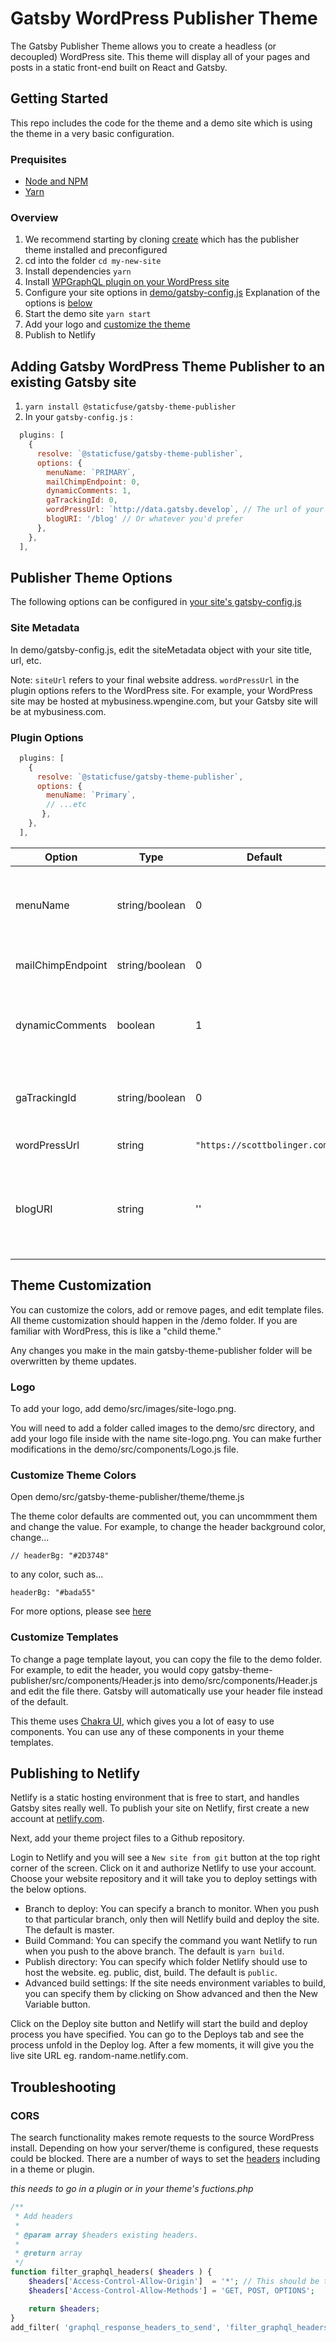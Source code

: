 # Gatsby WordPress Publisher Theme

The Gatsby Publisher Theme allows you to create a headless (or decoupled) WordPress site. This theme will display all of your pages and posts in a static front-end built on React and Gatsby.

## Getting Started

This repo includes the code for the theme and a demo site which is using the theme in a very basic configuration.

### Prequisites

- [Node and NPM](https://www.gatsbyjs.org/tutorial/part-zero/#-install-nodejs-and-npm)
- [Yarn](https://yarnpkg.com/lang/en/docs/install/)

### Overview

1.  We recommend starting by cloning [create](https://github.com/staticfuse/create-gatsby-theme-publisher) which has the publisher theme installed and preconfigured
2.  cd into the folder `cd my-new-site`
3.  Install dependencies `yarn`
4.  Install [WPGraphQL plugin on your WordPress site](https://github.com/wp-graphql/wp-graphql)
5.  Configure your site options in [demo/gatsby-config.js](https://github.com/staticfuse/gatsby-theme-publisher/blob/master/demo/gatsby-config.js#L18) Explanation of the options is [below](https://github.com/staticfuse/gatsby-theme-publisher#publisher-theme-options)
6.  Start the demo site `yarn start`
7.  Add your logo and [customize the theme](https://github.com/staticfuse/gatsby-theme-publisher#theme-customization)
8.  Publish to Netlify

## Adding Gatsby WordPress Theme Publisher to an existing Gatsby site

1. `yarn install @staticfuse/gatsby-theme-publisher`
2. In your `gatsby-config.js` :
```js
  plugins: [
    {
      resolve: `@staticfuse/gatsby-theme-publisher`,
      options: {
        menuName: `PRIMARY`,
        mailChimpEndpoint: 0,
        dynamicComments: 1,
        gaTrackingId: 0,
        wordPressUrl: `http://data.gatsby.develop`, // The url of your WordPress install
        blogURI: '/blog' // Or whatever you'd prefer
      },
    },
  ],
```

## Publisher Theme Options

The following options can be configured in [your site's gatsby-config.js](https://github.com/staticfuse/gatsby-theme-publisher/blob/master/demo/gatsby-config.js#L12)

### Site Metadata

In demo/gatsby-config.js, edit the siteMetadata object with your site title, url, etc.

Note: `siteUrl` refers to your final website address. `wordPressUrl` in the plugin options refers to the WordPress site. For example, your WordPress site may be hosted at mybusiness.wpengine.com, but your Gatsby site will be at mybusiness.com.

### Plugin Options

```javascript
  plugins: [
    {
      resolve: `@staticfuse/gatsby-theme-publisher`,
      options: {
        menuName: `Primary`,
        // ...etc
       },
    },
  ],
```

| Option | Type | Default | Description |
| -------| ---- | ------- | ----------- |
| menuName | string/boolean | 0 | The name of the _WordPress_ menu you'd like to use or `0` if you don't want to render a menu. |
| mailChimpEndpoint | string/boolean | 0 | [Your mailchimp endpoint](https://www.gatsbyjs.org/packages/gatsby-plugin-mailchimp/#mailchimp-endpoint). Set to `0` to disable.
| dynamicComments | boolean | 1 | Enable or disable dynamic comments. If enabled, anyone can post a comment. |
| gaTrackingId | string/boolean | 0 | Your google analytics UA code. Set to `0` to disable Google Analytics. |
| wordPressUrl | string | `"https://scottbolinger.com"` | The URL of your WordPress site |
| blogURI | string | '' | The path prefix on the blog and blog posts. No leading slash. `'/blog'` would result in `https://my-domain.com/blog/`

## Theme Customization

You can customize the colors, add or remove pages, and edit template files. All theme customization should happen in the /demo folder. If you are familiar with WordPress, this is like a "child theme."

Any changes you make in the main gatsby-theme-publisher folder will be overwritten by theme updates.

### Logo

To add your logo, add demo/src/images/site-logo.png.

You will need to add a folder called images to the demo/src directory, and add your logo file inside with the name site-logo.png. You can make further modifications in the demo/src/components/Logo.js file.

### Customize Theme Colors

Open demo/src/gatsby-theme-publisher/theme/theme.js

The theme color defaults are commented out, you can uncommment them and change the value. For example, to change the header background color, change...

`// headerBg: "#2D3748"`

to any color, such as...

`headerBg: "#bada55"`

For more options, please see [here](https://chakra-ui.com/theme)

### Customize Templates

To change a page template layout, you can copy the file to the demo folder. For example, to edit the header, you would copy gatsby-theme-publisher/src/components/Header.js into demo/src/components/Header.js and edit the file there. Gatsby will automatically use your header file instead of the default.

This theme uses [Chakra UI](https://chakra-ui.com), which gives you a lot of easy to use components. You can use any of these components in your theme templates.

## Publishing to Netlify

Netlify is a static hosting environment that is free to start, and handles Gatsby sites really well. To publish your site on Netlify, first create a new account at [netlify.com](https://netlify.com).

Next, add your theme project files to a Github repository.

Login to Netlify and you will see a `New site from git` button at the top right corner of the screen. Click on it and authorize Netlify to use your account. Choose your website repository and it will take you to deploy settings with the below options.

- Branch to deploy: You can specify a branch to monitor. When you push to that particular branch, only then will Netlify build and deploy the site. The default is master.
- Build Command: You can specify the command you want Netlify to run when you push to the above branch. The default is `yarn build`.
- Publish directory: You can specify which folder Netlify should use to host the website. eg. public, dist, build. The default is `public`.
- Advanced build settings: If the site needs environment variables to build, you can specify them by clicking on Show advanced and then the New Variable button.

Click on the Deploy site button and Netlify will start the build and deploy process you have specified. You can go to the Deploys tab and see the process unfold in the Deploy log. After a few moments, it will give you the live site URL eg. random-name.netlify.com.

## Troubleshooting

### CORS

The search functionality makes remote requests to the source WordPress install. Depending on how your server/theme is configured, these requests could be blocked. There are a number of ways to set the [headers](https://developer.mozilla.org/en-US/docs/Web/HTTP/Headers/Access-Control-Allow-Origin) including in a theme or plugin.

*this needs to go in a plugin or in your theme's fuctions.php*
```php
/**
 * Add headers
 *
 * @param array $headers existing headers.
 *
 * @return array
 */
function filter_graphql_headers( $headers ) {
	$headers['Access-Control-Allow-Origin']  = '*'; // This should be the domain of your Gatsby site.
	$headers['Access-Control-Allow-Methods'] = 'GET, POST, OPTIONS';

	return $headers;
}
add_filter( 'graphql_response_headers_to_send', 'filter_graphql_headers' );
```
